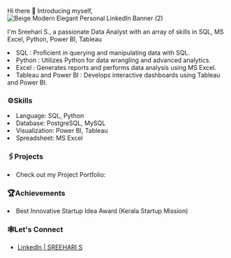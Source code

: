 Hi there 👋 Introducing myself,
![Beige Modern Elegant Personal LinkedIn Banner (2)](https://github.com/user-attachments/assets/f47e03c6-5d53-46bf-8607-cc28441b94d6)



I'm Sreehari S., a passionate Data Analyst with an array of skills in SQL, MS Excel, Python, Power BI, Tableau

<li>SQL : Proficient in querying and manipulating data with SQL.

<li>Python : Utilizes Python for data wrangling and advanced analytics.

<li>Excel : Generates reports and performs data analysis using MS Excel.

<li>Tableau and Power BI : Develops interactive dashboards using Tableau and Power BI.


<h3>⚙️Skills</h3>

<li>Language: SQL, Python

<li>Database: PostgreSQL, MySQL

<li>Visualization: Power BI, Tableau

<li>Spreadsheet: MS Excel

<h3>🖇️Projects</h3>

<li>Check out my Project Portfolio:

<h3>🏆Achievements</h3>
<li>Best Innovative Startup Idea Award (Kerala Startup Mission)

<h3>🕸️Let's Connect</h3>
<ul>
 <li><a href="https://www.linkedin.com/in/
sreeharisundaran97/">Linkedln | SREEHARI S</a><br></li>
</ul>


